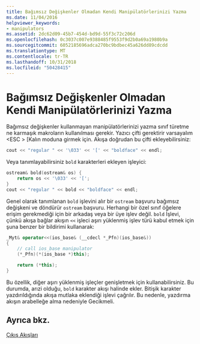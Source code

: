 ```yaml
---
title: Bağımsız Değişkenler Olmadan Kendi Manipülatörlerinizi Yazma
ms.date: 11/04/2016
helpviewer_keywords:
- manipulators
ms.assetid: 2dc62d09-45b7-454d-bd9d-55f3c72c206d
ms.openlocfilehash: 0c3037c007e9388485f9553f9d2b0a69a1980b9a
ms.sourcegitcommit: 6052185696adca270bc9bdbec45a626dd89cdcdd
ms.translationtype: MT
ms.contentlocale: tr-TR
ms.lasthandoff: 10/31/2018
ms.locfileid: "50428415"
---
```

# <a name="writing-your-own-manipulators-without-arguments"></a>Bağımsız Değişkenler Olmadan Kendi Manipülatörlerinizi Yazma

Bağımsız değişkenler kullanmayan manipülatörlerinizi yazma sınıf türetme ne karmaşık makroların kullanılması gerekir. Yazıcı çifti gerektirir varsayalım \<ESC > [Kalın moduna girmek için. Akışa doğrudan bu çifti ekleyebilirsiniz:

```cpp
cout << "regular " << '\033' << '[' << "boldface" << endl;
```

Veya tanımlayabilirsiniz `bold` karakterleri ekleyen işleyici:

```cpp
ostream& bold(ostream& os) {
    return os << '\033' << '[';
}
cout << "regular " << bold << "boldface" << endl;
```

Genel olarak tanımlanan `bold` işlevini alır bir `ostream` başvuru bağımsız değişkeni ve döndürür `ostream` başvuru. Herhangi bir özel sınıf öğelere erişim gerekmediği için bir arkadaş veya bir üye işlev değil. `bold` İşlevi, çünkü akışa bağlar akışın `<<` işleci aşırı yüklenmiş işlev türü kabul etmek için şuna benzer bir bildirimi kullanarak:

```cpp
_Myt& operator<<(ios_base& (__cdecl *_Pfn)(ios_base&))
{
    // call ios_base manipulator
    (*_Pfn)(*(ios_base *)this);

    return (*this);
}
```

Bu özellik, diğer aşırı yüklenmiş işleçler genişletmek için kullanabilirsiniz. Bu durumda, arızi olduğu, `bold` karakter akışı halinde ekler. Bitişik karakter yazdırıldığında akışa mutlaka eklendiği işlevi çağrılır. Bu nedenle, yazdırma akışın arabelleğe alma nedeniyle Gecikmeli.

## <a name="see-also"></a>Ayrıca bkz.

[Çıkış Akışları](../standard-library/output-streams.md)<br/>
